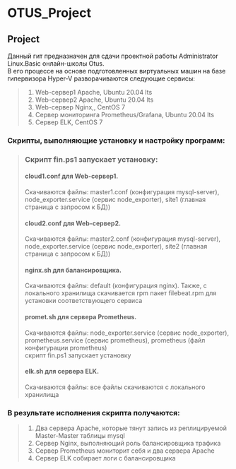 # OTUS_Project
## Project

Данный гит предназначен для сдачи проектной работы Administrator Linux.Basic онлайн-школы Otus.  
В его процессе на основе подготовленных виртуальных машин на базе гипервизора Hyper-V разворачиваются следующие сервисы:
>1. Web-сервер1 Apache, Ubuntu 20.04 lts
>2. Web-сервер2 Apache, Ubuntu 20.04 lts
>3. Web-сервер Nginx,, CentOS 7
>4. Сервер мониторинга Prometheus/Grafana, Ubuntu 20.04 lts
>5. Сервер ELK, CentOS 7

### Скрипты, выполняющие установку и настройку программ:
>### Скрипт fin.ps1 запускает установку:
>#### cloud1.conf для Web-сервер1.
>Скачиваются файлы: master1.conf (конфигурация mysql-server), node_exporter.service (сервис node_exporter), site1 (главная страница с запросом к БД))  
>#### cloud2.conf для Web-сервер2.
>Скачиваются файлы: master2.conf (конфигурация mysql-server), node_exporter.service (сервис node_exporter), site2 (главная страница с запросом к БД))  
>#### nginx.sh для балансировщика.
>Скачиваются файлы: default (конфигурация nginx). Также, с локального хранилища скачивается rpm пакет filebeat.rpm для установки соответствующего сервиса  
>#### promet.sh для сервера Prometheus.
>Скачиваются файлы: node_exporter.service (сервис node_exporter), prometheus.service (сервис prometheus), prometheus (файл конфигурации prometheus)  
скрипт fin.ps1 запускает установку
>#### elk.sh для сервера ELK.
>Скачиваются файлы: все файлы скачиваются с локального хранилища  

### В результате исполнения скрипта получаются:
>1. Два сервера Apache, которые тянут запись из реплицируемой Master-Master таблицы mysql
>2. Сервер Nginx, выполняющий роль балансировщика трафика
>3. Сервер Prometheus мониторит себя и два сервера Apache
>4. Сервер ELK собирает логи с балансировщика
